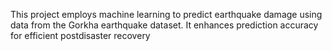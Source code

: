 This project employs machine learning to predict earthquake damage using data from the Gorkha earthquake dataset. It enhances prediction accuracy for efficient postdisaster recovery
